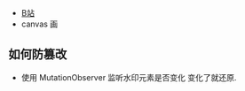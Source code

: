 - [B站](https://www.bilibili.com/video/BV1CQKHeuEAv)
- canvas 画
## 如何防篡改
- 使用 MutationObserver 监听水印元素是否变化 变化了就还原.  
